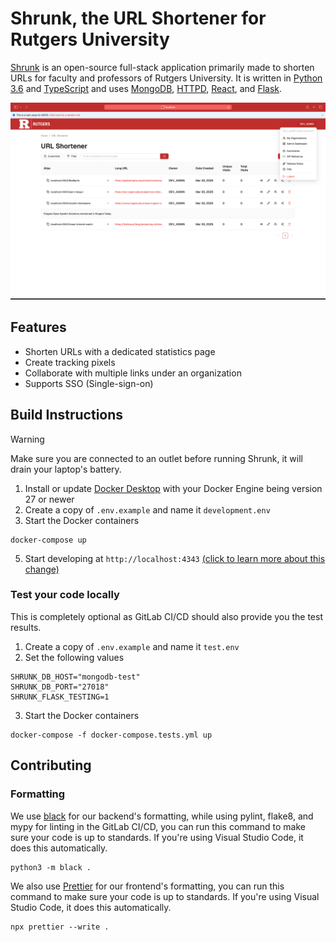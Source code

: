 # Shrunk, the URL Shortener for Rutgers University

[Shrunk](https://go.rutgers.edu/) is an open-source full-stack application primarily made to shorten URLs for faculty and professors of Rutgers University. It is written in [Python 3.6](https://www.python.org/) and [TypeScript](https://www.typescriptlang.org/) and uses [MongoDB](https://www.mongodb.com/), [HTTPD](https://httpd.apache.org/), [React](https://react.dev/), and [Flask](https://flask.palletsprojects.com/).

![Preview of Shrunk](./docs/images/home.png)

## Features

- Shorten URLs with a dedicated statistics page
- Create tracking pixels
- Collaborate with multiple links under an organization
- Supports SSO (Single-sign-on)

## Build Instructions

> [!WARNING]  
> Make sure you are connected to an outlet before running Shrunk, it will drain your laptop's battery.

1. Install or update [Docker Desktop](https://docs.docker.com/desktop/) with your Docker Engine being version 27 or newer
2. Create a copy of `.env.example` and name it `development.env`
3. Start the Docker containers

```
docker-compose up
```

5. Start developing at `http://localhost:4343` [(click to learn more about this change)](https://stackoverflow.com/questions/72369320/why-always-something-is-running-at-port-5000-on-my-mac)

### Test your code locally

This is completely optional as GitLab CI/CD should also provide you the test results.

1. Create a copy of `.env.example` and name it `test.env`
2. Set the following values
```
SHRUNK_DB_HOST="mongodb-test"
SHRUNK_DB_PORT="27018"
SHRUNK_FLASK_TESTING=1
```
3. Start the Docker containers
```
docker-compose -f docker-compose.tests.yml up
```

## Contributing

### Formatting

We use [black](https://github.com/psf/black) for our backend's formatting, while using pylint, flake8, and mypy for linting in the GitLab CI/CD, you can run this command to make sure your code is up to standards. If you're using Visual Studio Code, it does this automatically.

```
python3 -m black .
```

We also use [Prettier](https://prettier.io/) for our frontend's formatting, you can run this command to make sure your code is up to standards. If you're using Visual Studio Code, it does this automatically.

```
npx prettier --write .
```

